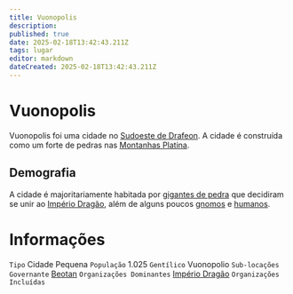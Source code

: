 ```yaml
---
title: Vuonopolis
description: 
published: true
date: 2025-02-18T13:42:43.211Z
tags: lugar
editor: markdown
dateCreated: 2025-02-18T13:42:43.211Z
---
```


# Vuonopolis
Vuonopolis foi uma cidade no [Sudoeste de Drafeon](/lugares/plano-material/drafeon/sudoeste-de-drafeon). A cidade é construída como um forte de pedras nas [Montanhas Platina](/lugares/plano-material/drafeon/sudoeste-de-drafeon#montanhas).

## Demografia

A cidade é majoritariamente habitada por [gigantes de pedra](/fauna-e-flora/especies-inteligentes/gigante) que decidiram se unir ao [Império Dragão](/faccoes/nacoes/imperio-dragao), além de alguns poucos [gnomos](/fauna-e-flora/especies-inteligentes/gnomo) e [humanos](/fauna-e-flora/especies-inteligentes/humano).

# Informações
`Tipo` Cidade Pequena
`População` 1.025
`Gentílico` Vuonopolio 
`Sub-locações` 
`Governante` [Beotan](/individuos/beotan)
`Organizações Dominantes` [Império Dragão](/faccoes/nacoes/imperio-dragao#imperio-dragao)
`Organizações Incluídas`